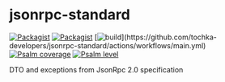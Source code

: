 # jsonrpc-standard
[![Packagist](https://img.shields.io/packagist/v/tochka-developers/jsonrpc-standard.svg)](https://packagist.org/packages/tochka-developers/jsonrpc-standard)
[![Packagist](https://img.shields.io/packagist/dt/tochka-developers/jsonrpc-standard.svg)](https://packagist.org/packages/tochka-developers/jsonrpc-standard)
[![build](https://github.com/tochka-developers/jsonrpc-standard/actions/workflows/main.yml/badge.svg?)](https://github.com/tochka-developers/jsonrpc-standard/actions/workflows/main.yml)
[![Psalm coverage](https://shepherd.dev/github/tochka-developers/jsonrpc-standard/coverage.svg)](https://shepherd.dev/github/tochka-developers/jsonrpc-standard)
[![Psalm level](https://shepherd.dev/github/tochka-developers/jsonrpc-standard/level.svg)](https://psalm.dev)

DTO and exceptions from JsonRpc 2.0 specification
